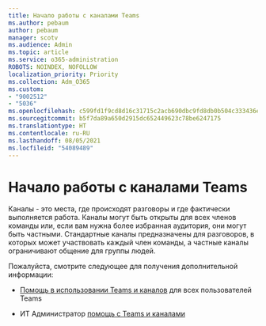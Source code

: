 ```yaml
---
title: Начало работы с каналами Teams
ms.author: pebaum
author: pebaum
manager: scotv
ms.audience: Admin
ms.topic: article
ms.service: o365-administration
ROBOTS: NOINDEX, NOFOLLOW
localization_priority: Priority
ms.collection: Adm_O365
ms.custom:
- "9002512"
- "5036"
ms.openlocfilehash: c599fd1f9cd8d16c31715c2acb690dbc9fd8db0b504c333436e43634c747f2d8
ms.sourcegitcommit: b5f7da89a650d2915dc652449623c78be6247175
ms.translationtype: HT
ms.contentlocale: ru-RU
ms.lasthandoff: 08/05/2021
ms.locfileid: "54089489"
---
```

# <a name="get-started-with-teams-channels"></a>Начало работы с каналами Teams

Каналы - это места, где происходят разговоры и где фактически выполняется работа. Каналы могут быть открыты для всех членов команды или, если вам нужна более избранная аудитория, они могут быть частными. Стандартные каналы предназначены для разговоров, в которых может участвовать каждый член команды, а частные каналы ограничивают общение для группы людей.

Пожалуйста, смотрите следующее для получения дополнительной информации:

- [Помощь в использовании Teams и каналов](https://support.office.com/article/teams-and-channels-df38ae23-8f85-46d3-b071-cb11b9de5499) для всех пользователей Teams

- ИТ Администратор [помощь с Teams и каналами](https://docs.microsoft.com/microsoftteams/teams-channels-overview) 
